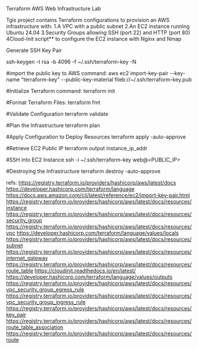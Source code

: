 Terraform AWS Web Infrastructure Lab

Tgis project contains Terraform configurations to provision an AWS infrastructure with:
1.A VPC with a public subnet
2.An EC2 instance running Ubuntu 24.04
3.Security Groups allowing SSH (port 22) and HTTP (port 80)
4Cloud-Init script** to configure the EC2 instance with Nginx and Nmap

Generate SSH Key Pair

ssh-keygen -t rsa -b 4096 -f ~/.ssh/terraform-key -N 

#import the public key to AWS command:
aws ec2 import-key-pair --key-name "terraform-key" --public-key-material fileb://~/.ssh/terraform-key.pub


#Initialize Terraform command: 
terraform init

#Format Terraform Files:
terraform fmt

#Validate Configuration
terraform validate

#Plan the Infrastructure
terraform plan

#Apply Configuration to Deploy Resources
terraform apply -auto-approve

#Retrieve EC2 Public IP
terraform output instance_ip_addr

#SSH into EC2 Instance
ssh -i ~/.ssh/terraform-key web@<PUBLIC_IP>

#Destroying the Infrastructure
terraform destroy -auto-approve

refs:
https://registry.terraform.io/providers/hashicorp/aws/latest/docs
https://developer.hashicorp.com/terraform/language
https://docs.aws.amazon.com/cli/latest/reference/ec2/import-key-pair.html
https://registry.terraform.io/providers/hashicorp/aws/latest/docs/resources/instance
https://registry.terraform.io/providers/hashicorp/aws/latest/docs/resources/security_group
https://registry.terraform.io/providers/hashicorp/aws/latest/docs/resources/vpc
https://developer.hashicorp.com/terraform/language/values/locals
https://registry.terraform.io/providers/hashicorp/aws/latest/docs/resources/subnet
https://registry.terraform.io/providers/hashicorp/aws/latest/docs/resources/internet_gateway
https://registry.terraform.io/providers/hashicorp/aws/latest/docs/resources/route_table
https://cloudinit.readthedocs.io/en/latest/
https://developer.hashicorp.com/terraform/language/values/outputs
https://registry.terraform.io/providers/hashicorp/aws/latest/docs/resources/vpc_security_group_egress_rule
https://registry.terraform.io/providers/hashicorp/aws/latest/docs/resources/vpc_security_group_ingress_rule
https://registry.terraform.io/providers/hashicorp/aws/latest/docs/resources/key_pair
https://registry.terraform.io/providers/hashicorp/aws/latest/docs/resources/route_table_association
https://registry.terraform.io/providers/hashicorp/aws/latest/docs/resources/route




